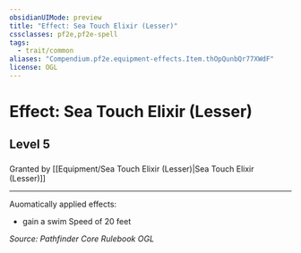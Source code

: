 ```yaml
---
obsidianUIMode: preview
title: "Effect: Sea Touch Elixir (Lesser)"
cssclasses: pf2e,pf2e-spell
tags:
  - trait/common
aliases: "Compendium.pf2e.equipment-effects.Item.thOpQunbQr77XWdF"
license: OGL
---
```

# Effect: Sea Touch Elixir (Lesser)
## Level 5
### 






Granted by [[Equipment/Sea Touch Elixir (Lesser)|Sea Touch Elixir (Lesser)]]

* * *

Auomatically applied effects:

*   gain a swim Speed of 20 feet

*Source: Pathfinder Core Rulebook*
*OGL*